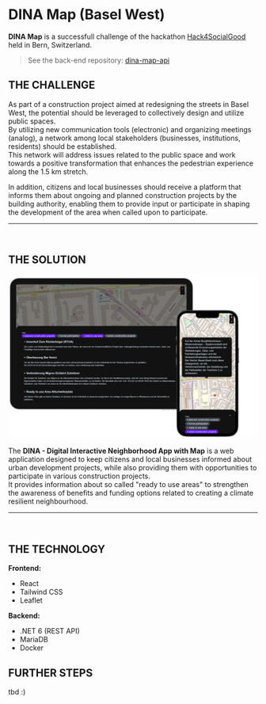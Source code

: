 # DINA Map (Basel West)
**DINA Map** is a successfull challenge of the hackathon [Hack4SocialGood](https://www.bfh.ch/de/aktuell/fachveranstaltungen/hack4socialgood/) held in Bern, Switzerland.

> See the back-end repository: [dina-map-api](https://github.com/adrha/dina-map-api)

## THE CHALLENGE
As part of a construction project aimed at redesigning the streets in Basel West, the potential should be leveraged to collectively design and utilize public spaces.  
By utilizing new communication tools (electronic) and organizing meetings (analog), a network among local stakeholders (businesses, institutions, residents) should be established.  
This network will address issues related to the public space and work towards a positive transformation that enhances the pedestrian experience along the 1.5 km stretch.  

In addition, citizens and local businesses should receive a platform that informs them about ongoing and planned construction projects by the building authority, enabling them to provide input or participate in shaping the development of the area when called upon to participate.
<hr>  
<br>

## THE SOLUTION
![DINA Map Mockups](doc/mobile-mockup-merged.png)  

The **DINA - Digital Interactive Neighborhood App with Map** is a web application designed to keep citizens and local businesses informed about urban development projects, while also providing them with opportunities to participate in various construction projects.  
It provides information about so called "ready to use areas" to strengthen the awareness of benefits and funding options related to creating a climate resilient neighbourhood.
<hr>  
<br>

## THE TECHNOLOGY  

**Frontend:**
- React
- Tailwind CSS
- Leaflet

**Backend:**
- .NET 6 (REST API)
- MariaDB
- Docker

## FURTHER STEPS
tbd :)
